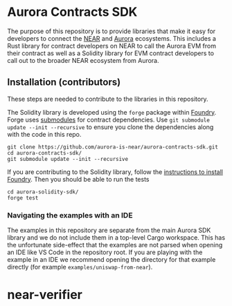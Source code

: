 # Aurora Contracts SDK

The purpose of this repository is to provide libraries that make it easy for developers to connect the [NEAR](https://near.org/) and [Aurora](https://aurora.dev/) ecosystems.
This includes a Rust library for contract developers on NEAR to call the Aurora EVM from their contract as well as a Solidity library for EVM contract developers to call out to the broader NEAR ecosystem from Aurora.

## Installation (contributors)

These steps are needed to contribute to the libraries in this repository.

The Solidity library is developed using the `forge` package within [Foundry](https://book.getfoundry.sh/index.html).
Forge uses [submodules](https://git-scm.com/book/en/v2/Git-Tools-Submodules) for contract dependencies.
Use `git submodule update --init --recursive` to ensure you clone the dependencies along with the code in this repo.

```shell
git clone https://github.com/aurora-is-near/aurora-contracts-sdk.git
cd aurora-contracts-sdk/
git submodule update --init --recursive
```

If you are contributing to the Solidity library, follow the [instructions to install Foundry](https://book.getfoundry.sh/getting-started/installation).
Then you should be able to run the tests

```shell
cd aurora-solidity-sdk/
forge test
```

### Navigating the examples with an IDE

The examples in this repository are separate from the main Aurora SDK library and we do not include them in a top-level Cargo workspace.
This has the unfortunate side-effect that the examples are not parsed when opening an IDE like VS Code in the repository root.
If you are playing with the example in an IDE we recommend opening the directory for that example directly (for example `examples/uniswap-from-near`).
# near-verifier
